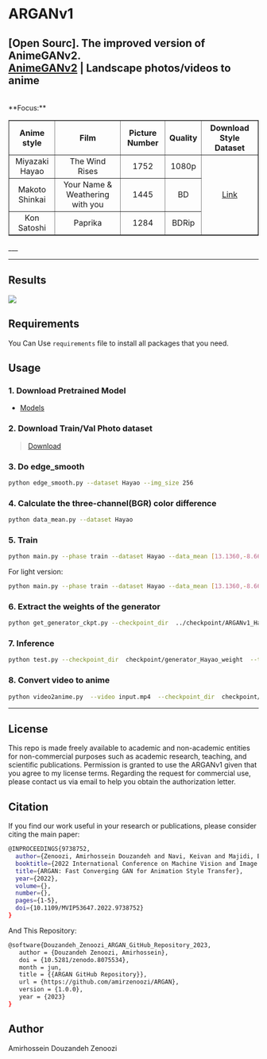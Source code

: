 # ARGANv1   

[Open Sourc]. The improved version of AnimeGANv2.  
[AnimeGANv2](https://tachibanayoshino.github.io/AnimeGANv2/) | Landscape 
photos/videos to anime  
-----  
<br />
**Focus:**  
<table border="1px ridge">
	<tr align="center">
	    <th>Anime style</th>
	    <th>Film</th>  
	    <th>Picture Number</th>  
      <th>Quality</th>
      <th>Download Style Dataset</th>
	</tr >
	<tr align="center">
      <td>Miyazaki Hayao</td>
      <td>The Wind Rises</td>
      <td>1752</td>
      <td>1080p</td>
	    <td rowspan="3"><a href="https://github.com/TachibanaYoshino/AnimeGANv2/releases/tag/1.0">Link</a></td>
	</tr>
	<tr align="center">
	    <td>Makoto Shinkai</td>  
	    <td>Your Name & Weathering with you</td>
      <td>1445</td>
      <td>BD</td>
	</tr>
	<tr align="center">
	    <td>Kon Satoshi</td>
	    <td>Paprika</td>
      <td>1284</td>
      <td>BDRip</td>
	</tr>
</table>  
___ 

____  
## Results
![](https://github.com/amirzenoozi/ARGAN/blob/master/ARGANv1.png)

## Requirements  
You Can Use `requirements` file to install all packages that you need.
  
## Usage  

### 1. Download Pretrained Model    
- [Models](https://github.com/amirzenoozi/models-with-tensorflow/releases)

### 2. Download Train/Val Photo dataset  
  > [Download](https://github.com/TachibanaYoshino/AnimeGAN/releases/tag/dataset-1)

### 3. Do edge_smooth  
```bash
python edge_smooth.py --dataset Hayao --img_size 256
```
  
### 4. Calculate the three-channel(BGR) color difference  
```bash
python data_mean.py --dataset Hayao
```
  
### 5. Train  
```bash
python main.py --phase train --dataset Hayao --data_mean [13.1360,-8.6698,-4.4661] --epoch 101 --init_epoch 10
```  
For light version: 
```bash
python main.py --phase train --dataset Hayao --data_mean [13.1360,-8.6698,-4.4661]  --light --epoch 101 --init_epoch 10
```
  
### 6. Extract the weights of the generator  
```bash
python get_generator_ckpt.py --checkpoint_dir  ../checkpoint/ARGANv1_Hayao_lsgan_300_300_1_2_10_1  --style_name Hayao
```

### 7. Inference      
```bash
python test.py --checkpoint_dir  checkpoint/generator_Hayao_weight  --test_dir dataset/test/HR_photo --style_name Hayao/HR_photo
```
  
### 8. Convert video to anime   
```bash
python video2anime.py  --video input.mp4  --checkpoint_dir  checkpoint/generator_Paprika_weight
```  
    
____  
## License  
This repo is made freely available to academic and non-academic entities for non-commercial purposes such as academic research, teaching, and scientific publications. Permission is granted to use the ARGANv1 given that you agree to my license terms. Regarding the request for commercial use, please contact us via email to help you obtain the  authorization letter.  

## Citation
If you find our work useful in your research or publications, please consider citing the main paper:
```bash
@INPROCEEDINGS{9738752,
  author={Zenoozi, Amirhossein Douzandeh and Navi, Keivan and Majidi, Babak},
  booktitle={2022 International Conference on Machine Vision and Image Processing (MVIP)}, 
  title={ARGAN: Fast Converging GAN for Animation Style Transfer}, 
  year={2022},
  volume={},
  number={},
  pages={1-5},
  doi={10.1109/MVIP53647.2022.9738752}
}
```
And This Repository:
```bash
@software{Douzandeh_Zenoozi_ARGAN_GitHub_Repository_2023,
   author = {Douzandeh Zenoozi, Amirhossein},
   doi = {10.5281/zenodo.8075534},
   month = jun,
   title = {{ARGAN GitHub Repository}},
   url = {https://github.com/amirzenoozi/ARGAN},
   version = {1.0.0},
   year = {2023}
}
```

## Author
Amirhossein Douzandeh Zenoozi

